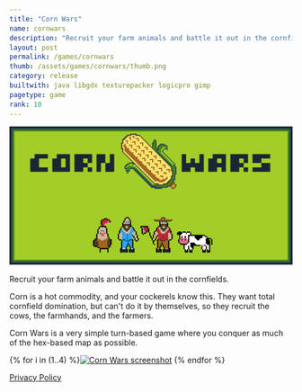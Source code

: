 ```yaml
---
title: "Corn Wars"
name: cornwars
description: "Recruit your farm animals and battle it out in the cornfields."
layout: post
permalink: /games/cornwars
thumb: /assets/games/cornwars/thumb.png
category: release
builtwith: java libgdx texturepacker logicpro gimp
pagetype: game
rank: 10
---
```


<img width="768" src="/assets/games/cornwars/feature.png" alt="Corn Wars banner">

Recruit your farm animals and battle it out in the cornfields.

Corn is a hot commodity, and your cockerels know this. They want total cornfield domination, but can't do it by themselves, so they recruit the cows, the farmhands, and the farmers.

Corn Wars is a very simple turn-based game where you conquer as much of the hex-based map as possible.


{% for i in (1..4) %}<a href="/assets/games/cornwars/screenshot{{i}}.png"><img width="128" src="/assets/games/cornwars/screenshot{{i}}.png" alt="Corn Wars screenshot"></a> {% endfor %}


[Privacy Policy](/games/cornwars/privacy_policy)
